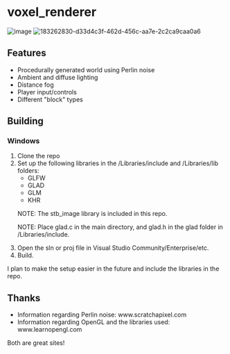 # voxel_renderer

![image](https://user-images.githubusercontent.com/105574500/183262741-34cc8f0d-6247-4d95-acfc-a9b7a8fa4778.png)
![183262830-d33d4c3f-462d-456c-aa7e-2c2ca9caa0a6](https://user-images.githubusercontent.com/105574500/183262879-654e271e-33f8-413c-b679-5a89156c8842.png)

<h2>Features</h2>
<p>
<ul>
<li>Procedurally generated world using Perlin noise</li>
<li>Ambient and diffuse lighting</li>
<li>Distance fog</li>
<li>Player input/controls</li>
<li>Different "block" types</li>
</ul>
</p>

<h2>Building</h2>
<h3>Windows</h3>
<p>
<ol>
<li>Clone the repo</li>
<li>Set up the following libraries in the /Libraries/include and /Libraries/lib folders:
<ul>
<li>GLFW</li>
<li>GLAD</li>
<li>GLM</li>
<li>KHR</li>
</ul>
<p>NOTE: The stb_image library is included in this repo.</p>
<p>NOTE: Place glad.c in the main directory, and glad.h in the glad folder in /Libraries/include.</p>
</li>
<li>Open the sln or proj file in Visual Studio Community/Enterprise/etc.</li>
<li>Build.</li>
</ol>
 I plan to make the setup easier in the future and include the libraries in the repo.
</p>

<h2>Thanks</h2>
<p>
<ul>
<li>Information regarding Perlin noise: www.scratchapixel.com</li>
<li>Information regarding OpenGL and the libraries used: www.learnopengl.com</li>
</ul>
Both are great sites!
</p>
